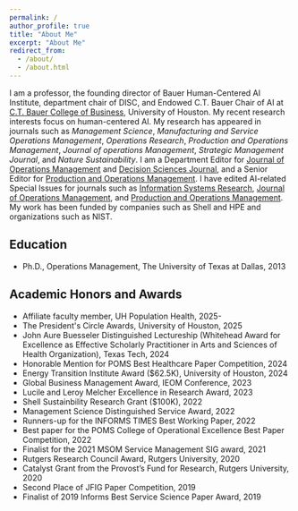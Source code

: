 ```yaml
---
permalink: /
author_profile: true
title: "About Me"
excerpt: "About Me"
redirect_from: 
  - /about/
  - /about.html
---
```



I am a professor, the founding director of Bauer Human-Centered AI Institute,  department chair of DISC, and Endowed C.T. Bauer Chair of AI at [C.T. Bauer College of Business](https://www.bauer.uh.edu/search/directory/profile.asp?firstname=Meng&lastname=Li), University of Houston. My recent research interests focus on human-centered AI. My research has appeared in journals such as <i>Management Science</i>, <i>Manufacturing and Service Operations Management</i>, <i>Operations Research</i>,  <i>Production and Operations Management</i>, <i>Journal of operations Management</i>, <i>Strategic Management Journal</i>, and <i>Nature Sustainability</i>. I am  a Department Editor for [Journal of Operations Management](https://onlinelibrary.wiley.com/journal/18731317) and [Decision Sciences Journal](https://onlinelibrary.wiley.com/page/journal/15405915/homepage/editorialboard.html), and a Senior Editor for [Production and Operations Management](https://www.poms.org/journal/departments/). I have edited AI-related Special Issues for journals such as [Information Systems Research](https://pubsonline.informs.org/page/isre/calls-for-papers),  [Journal of Operations Management](https://drive.google.com/file/d/1PQamuBAiqsYHeoUFaXOBlfRO67RhAS3G/view), and [Production and Operations Management](https://www.poms.org/sites/default/files/callforpapers/cfp_POM_SI_ResDataScience_updated.pdf). My work has been funded by companies such as Shell and HPE and organizations such as NIST. 

 
Education
-----

* Ph.D., Operations Management, The University of Texas at Dallas, 2013

Academic Honors and Awards
----- 

* Affiliate faculty member, UH Population Health, 2025-
* The President's Circle Awards, University of Houston, 2025
* John Aure Buesseler Distinguished Lectureship
  (Whitehead Award for Excellence as Effective Scholarly Practitioner in Arts and Sciences of Health Organization), Texas Tech, 2024
* Honorable Mention for POMS Best Healthcare Paper Competition, 2024
* Energy Transition Institute Award ($62.5K), University of Houston, 2024
* Global Business Management Award, IEOM Conference, 2023
* Lucile and Leroy Melcher Excellence in Research Award, 2023 
* Shell Sustainbility Research Grant ($100K), 2022
* Management Science Distinguished Service Award, 2022
* Runners-up for the INFORMS TIMES Best Working Paper, 2022
* Best paper for the POMS College of Operational Excellence Best Paper Competition, 2022
* Finalist for the 2021 MSOM Service Management SIG award, 2021
* Rutgers Research Council Award, Rutgers University, 2020
* Catalyst Grant from the Provost’s Fund for Research, Rutgers University, 2020
* Second Place of JFIG Paper Competition, 2019
* Finalist of 2019 Informs Best Service Science Paper Award, 2019

